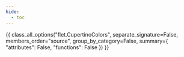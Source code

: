 ```yaml
---
hide:
  - toc
---
```


{{ class_all_options("flet.CupertinoColors", separate_signature=False, members_order="source", group_by_category=False, summary={ "attributes": False, "functions": False }) }}
